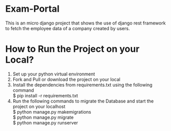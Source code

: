 # Exam-Portal
This is an micro django project that shows the use of django rest framework to fetch the employee data of a company created by users.

# How to Run the Project on your Local?
1. Set up your python virtual environment
2. Fork and Pull or download the project on your local
3. Install the dependencies from requirements.txt using the following command \
  $ pip install -r requirements.txt
4. Run the following commands to migrate the Database and start the project on your localhost \
  $ python manage.py makemigrations \
  $ python manage.py migrate \
  $ python manage.py runserver

